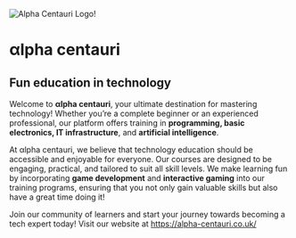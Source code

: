 ![Alpha Centauri Logo!](https://alpha-centauri.co.uk/wp-content/uploads/2024/07/300x300-150x150.webp)

# αlpha centauri

## Fun education in technology

Welcome to **αlpha centauri**, your ultimate destination for mastering technology! Whether you’re a complete beginner or an experienced professional, our platform offers training in **programming, basic electronics, IT infrastructure**, and **artificial intelligence**.

At αlpha centauri, we believe that technology education should be accessible and enjoyable for everyone. Our courses are designed to be engaging, practical, and tailored to suit all skill levels. We make learning fun by incorporating **game development** and **interactive gaming** into our training programs, ensuring that you not only gain valuable skills but also have a great time doing it!

Join our community of learners and start your journey towards becoming a tech expert today! Visit our website at https://alpha-centauri.co.uk/
